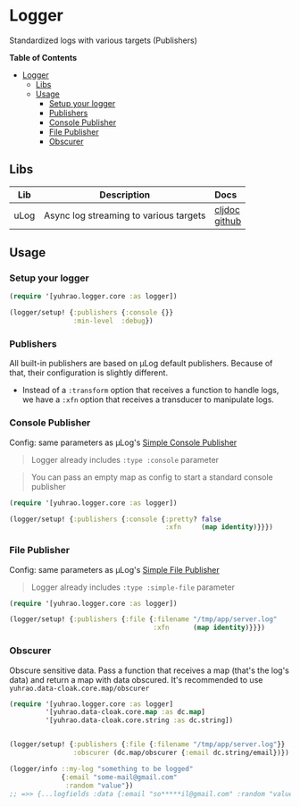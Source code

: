 # Logger

Standardized logs with various targets (Publishers)

<!-- markdown-toc start - Don't edit this section. Run M-x markdown-toc-refresh-toc -->
**Table of Contents**

- [Logger](#logger)
    - [Libs](#libs)
    - [Usage](#usage)
        - [Setup your logger](#setup-your-logger)
        - [Publishers](#publishers)
        - [Console Publisher](#console-publisher)
        - [File Publisher](#file-publisher)
        - [Obscurer](#obscurer)

<!-- markdown-toc end -->



## Libs

| Lib  | Description                            | Docs                                                                                                                        |
|------|----------------------------------------|:----------------------------------------------------------------------------------------------------------------------------|
| uLog | Async log streaming to various targets | [cljdoc](https://cljdoc.org/d/com.brunobonacci/mulog/0.9.0/doc/readme)<br/> [github](https://github.com/BrunoBonacci/mulog) |

## Usage

### Setup your logger

```clojure
(require '[yuhrao.logger.core :as logger])

(logger/setup! {:publishers {:console {}}
                :min-level  :debug})
```

### Publishers

All built-in publishers are based on µLog default publishers.
Because of that, their configuration is slightly different.

- Instead of a `:transform` option that receives a function to handle logs, we have a `:xfn`
  option that receives a transducer to manipulate logs.

### Console Publisher

Config: same parameters as
µLog's [Simple Console Publisher](https://cljdoc.org/d/com.brunobonacci/mulog/0.9.0/doc/publishers/simple-console-publisher)
> Logger already includes `:type :console` parameter

> You can pass an empty map as config to start a standard console publisher

```clojure
(require '[yuhrao.logger.core :as logger])

(logger/setup! {:publishers {:console {:pretty? false
                                       :xfn     (map identity)}}})
```

### File Publisher

Config: same parameters as
µLog's [Simple File Publisher](https://cljdoc.org/d/com.brunobonacci/mulog/0.9.0/doc/publishers/simple-file-publisher)
> Logger already includes `:type :simple-file` parameter

```clojure
(require '[yuhrao.logger.core :as logger])

(logger/setup! {:publishers {:file {:filename "/tmp/app/server.log"
                                    :xfn      (map identity)}}})
```

### Obscurer
Obscure sensitive data. Pass a function that receives a map (that's the log's data) and return a map with data obscured.
It's recommended to use `yuhrao.data-cloak.core.map/obscurer`

```clojure
(require '[yuhrao.logger.core :as logger]
         '[yuhrao.data-cloak.core.map :as dc.map]
         '[yuhrao.data-cloak.core.string :as dc.string])


(logger/setup! {:publishers {:file {:filename "/tmp/app/server.log"}}
                :obscurer (dc.map/obscurer {:email dc.string/email})})

(logger/info ::my-log "something to be logged"
             {:email "some-mail@gmail.com"
              :random "value"})
;; =>> {...logfields :data {:email "so*****il@gmail.com" :random "value"}}
```
